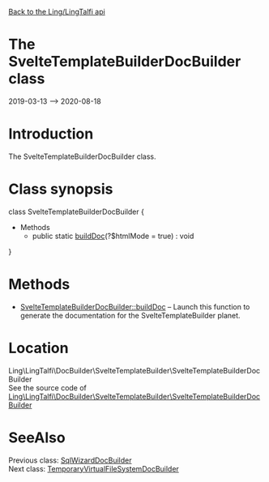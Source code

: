 [Back to the Ling/LingTalfi api](https://github.com/lingtalfi/LingTalfi/blob/master/doc/api/Ling/LingTalfi.md)



The SvelteTemplateBuilderDocBuilder class
================
2019-03-13 --> 2020-08-18






Introduction
============

The SvelteTemplateBuilderDocBuilder class.



Class synopsis
==============


class <span class="pl-k">SvelteTemplateBuilderDocBuilder</span>  {

- Methods
    - public static [buildDoc](https://github.com/lingtalfi/LingTalfi/blob/master/doc/api/Ling/LingTalfi/DocBuilder/SvelteTemplateBuilder/SvelteTemplateBuilderDocBuilder/buildDoc.md)(?$htmlMode = true) : void

}






Methods
==============

- [SvelteTemplateBuilderDocBuilder::buildDoc](https://github.com/lingtalfi/LingTalfi/blob/master/doc/api/Ling/LingTalfi/DocBuilder/SvelteTemplateBuilder/SvelteTemplateBuilderDocBuilder/buildDoc.md) &ndash; Launch this function to generate the documentation for the SvelteTemplateBuilder planet.





Location
=============
Ling\LingTalfi\DocBuilder\SvelteTemplateBuilder\SvelteTemplateBuilderDocBuilder<br>
See the source code of [Ling\LingTalfi\DocBuilder\SvelteTemplateBuilder\SvelteTemplateBuilderDocBuilder](https://github.com/lingtalfi/LingTalfi/blob/master/DocBuilder/SvelteTemplateBuilder/SvelteTemplateBuilderDocBuilder.php)



SeeAlso
==============
Previous class: [SqlWizardDocBuilder](https://github.com/lingtalfi/LingTalfi/blob/master/doc/api/Ling/LingTalfi/DocBuilder/SqlWizard/SqlWizardDocBuilder.md)<br>Next class: [TemporaryVirtualFileSystemDocBuilder](https://github.com/lingtalfi/LingTalfi/blob/master/doc/api/Ling/LingTalfi/DocBuilder/TemporaryVirtualFileSystem/TemporaryVirtualFileSystemDocBuilder.md)<br>
